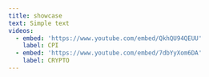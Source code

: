 ```yaml
---
title: showcase
text: Simple text
videos:
  - embed: 'https://www.youtube.com/embed/QkhQU94QEUU'
    label: CPI
  - embed: 'https://www.youtube.com/embed/7dbYyXom6DA'
    label: CRYPTO
---
```

